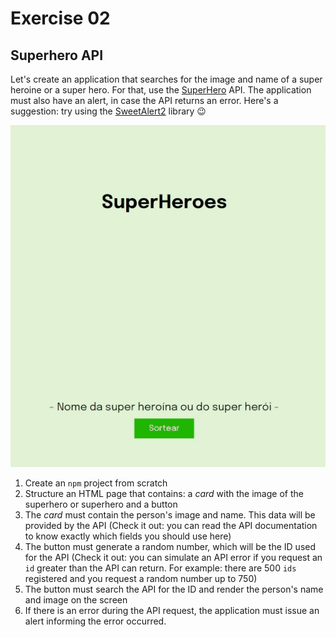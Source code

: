 # Exercise 02

## Superhero API

Let's create an application that searches for the image and name of a super heroine or a super hero. For that, use the [SuperHero](https://www.superheroapi.com/) API. The application must also have an alert, in case the API returns an error. Here's a suggestion: try using the [SweetAlert2](https://sweetalert2.github.io/) library 😉

![Exercise Animation](./imgs/821e5164-9795-445a-b488-dad3a062fcd2-Anima%C3%A7%C3%A3o%20do%20Exerc%C3%ADcio.gif)

1. Create an `npm` project from scratch
2. Structure an HTML page that contains: a *card* with the image of the superhero or superhero and a button
3. The *card* must contain the person's image and name. This data will be provided by the API (Check it out: you can read the API documentation to know exactly which fields you should use here)
4. The button must generate a random number, which will be the ID used for the API (Check it out: you can simulate an API error if you request an `id` greater than the API can return. For example: there are 500 `ids` registered and you request a random number up to 750)
5. The button must search the API for the ID and render the person's name and image on the screen
6. If there is an error during the API request, the application must issue an alert informing the error occurred.
